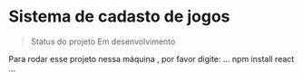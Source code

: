<h1>Sistema de cadasto de jogos</h1>

>Status do projeto Em desenvolvimento 

Para rodar esse projeto nessa máquina , por favor digite:
...
npm install react 
...
